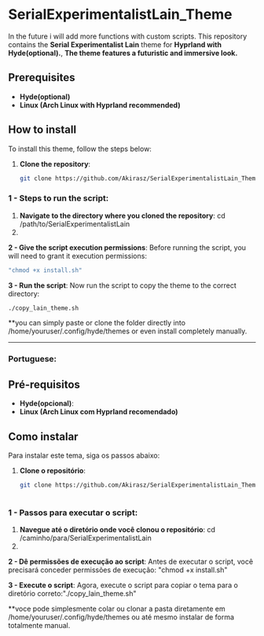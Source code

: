 # SerialExperimentalistLain_Theme
In the future i will add more functions with custom scripts.
This repository contains the **Serial Experimentalist Lain** theme for **Hyprland with Hyde(optional).**,
**The theme features a futuristic and immersive look.**

## Prerequisites

- **Hyde(optional)**
- **Linux (Arch Linux with Hyprland recommended)**
## How to install

To install this theme, follow the steps below:

1. **Clone the repository**:
   ```bash
   git clone https://github.com/Akirasz/SerialExperimentalistLain_Theme

### 1 - Steps to run the script:

1. **Navigate to the directory where you cloned the repository**: cd /path/to/SerialExperimentalistLain
2. 
**2 - Give the script execution permissions**: Before running the script, you will need to grant it execution permissions:
```bash
"chmod +x install.sh"
```

**3 - Run the script**: Now run the script to copy the theme to the correct directory:
```bash
./copy_lain_theme.sh
```

**you can simply paste or clone the folder directly into /home/youruser/.config/hyde/themes or even install completely manually.




--------------
### Portuguese:

## Pré-requisitos

- **Hyde(opcional)**: 
- **Linux (Arch Linux com Hyprland recomendado)**
## Como instalar

Para instalar este tema, siga os passos abaixo:

1. **Clone o repositório**:
   ```bash
   git clone https://github.com/Akirasz/SerialExperimentalistLain_Theme
  
### 1 - Passos para executar o script:

1.  **Navegue até o diretório onde você clonou o repositório**: cd /caminho/para/SerialExperimentalistLain
2. 
**2 - Dê permissões de execução ao script**: Antes de executar o script, você precisará conceder permissões de execução: "chmod +x install.sh"


**3 - Execute o script**: Agora, execute o script para copiar o tema para o diretório correto:"./copy_lain_theme.sh"
   

**voce pode simplesmente colar ou clonar a pasta diretamente em /home/youruser/.config/hyde/themes ou até mesmo instalar de forma totalmente manual.




